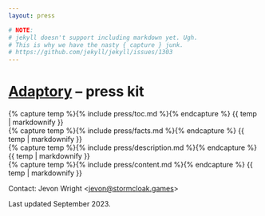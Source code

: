 ```yaml
---
layout: press

# NOTE:
# jekyll doesn't support including markdown yet. Ugh.
# This is why we have the nasty { capture } junk.
# https://github.com/jekyll/jekyll/issues/1303
---
```


# [Adaptory](/) – press kit

<section class="toc">
  {% capture temp %}{% include press/toc.md %}{% endcapture %}
  {{ temp | markdownify }}
</section>

<section class="facts">
  {% capture temp %}{% include press/facts.md %}{% endcapture %}
  {{ temp | markdownify }}
</section>

<section class="description">
  {% capture temp %}{% include press/description.md %}{% endcapture %}
  {{ temp | markdownify }}
</section>

<section class="content">
  {% capture temp %}{% include press/content.md %}{% endcapture %}
  {{ temp | markdownify }}
</section>

Contact: Jevon Wright <[jevon@stormcloak.games](mailto:stormcloak.games)>

Last updated September 2023.
